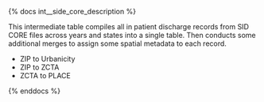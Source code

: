 {% docs int__side_core_description %}

This intermediate table compiles all in patient discharge records from SID CORE files across years and states into a single table. Then conducts some additional merges to assign some spatial metadata to each record.

- ZIP to Urbanicity
- ZIP to ZCTA
- ZCTA to PLACE


{% enddocs %}
